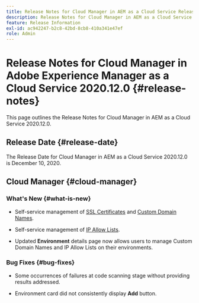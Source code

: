 ```yaml
---
title: Release Notes for Cloud Manager in AEM as a Cloud Service Release 2020.12.0
description: Release Notes for Cloud Manager in AEM as a Cloud Service Release 2020.12.0
feature: Release Information
exl-id: ac942247-b2c8-42bd-8cb8-410a341e47ef
role: Admin
---
```

# Release Notes for Cloud Manager in Adobe Experience Manager as a Cloud Service 2020.12.0 {#release-notes}

This page outlines the Release Notes for Cloud Manager in AEM as a Cloud Service 2020.12.0.

## Release Date {#release-date}

The Release Date for Cloud Manager in AEM as a Cloud Service 2020.12.0 is December 10, 2020.

## Cloud Manager {#cloud-manager}

### What's New {#what-is-new}

* Self-service management of [SSL Certificates](/help/implementing/cloud-manager/managing-ssl-certifications/introduction-to-ssl-certificates.md) and [Custom Domain Names](/help/implementing/cloud-manager/custom-domain-names/introduction.md).

* Self-service management of [IP Allow Lists](/help/implementing/cloud-manager/ip-allow-lists/introduction.md).

* Updated **Environment** details page now allows users to manage Custom Domain Names and IP Allow Lists on their environments.


### Bug Fixes  {#bug-fixes}

* Some occurrences of failures at code scanning stage without providing results addressed.

* Environment card did not consistently display **Add** button.
